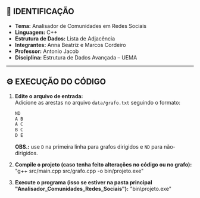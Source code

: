 ## 🧾 **IDENTIFICAÇÃO**
- **Tema:** Analisador de Comunidades em Redes Sociais  
- **Linguagem:** C++  
- **Estrutura de Dados:** Lista de Adjacência  
- **Integrantes:** Anna Beatriz e Marcos Cordeiro  
- **Professor:** Antonio Jacob  
- **Disciplina:** Estrutura de Dados Avançada – UEMA  

---

## ⚙️ **EXECUÇÃO DO CÓDIGO**

1. **Edite o arquivo de entrada:**  
   Adicione as arestas no arquivo `data/grafo.txt` seguindo o formato: 
    ```txt
    ND
    A B
    A C
    B C
    D E
    ```
    **OBS.:** use `D` na primeira linha para grafos dirigidos e `ND` para não-dirigidos.

2. **Compile o projeto (caso tenha feito alterações no código ou no grafo):** "g++ src/main.cpp src/grafo.cpp -o bin/projeto.exe"

3. **Execute o programa (isso se estiver na pasta principal "Analisador_Comunidades_Redes_Sociais"):** "bin\projeto.exe"  
